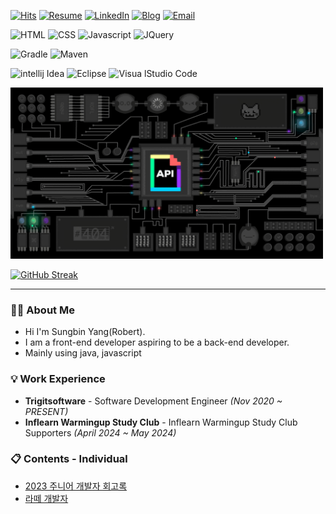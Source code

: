 [![Hits](https://hits.seeyoufarm.com/api/count/incr/badge.svg?url=https%3A%2F%2Fgithub.com%2FsungbinYang%2F&count_bg=%2379C83D&title_bg=%23555555&icon=tencentqq.svg&icon_color=%23E7E7E7&title=hits&edge_flat=false)](https://hits.seeyoufarm.com)
[![Resume](https://img.shields.io/badge/Resume-white?style=flat-square&logo=Notion&logoColor=black)](https://psychedelic-sociology-4e5.notion.site/12d54d08d81249f9bc4f2822006dc43d)
[![LinkedIn](https://img.shields.io/badge/LinkedIn-0077b5?style=flat-square&logo=linkedin&logoColor=white&link=https://www.linkedin.com/in/taeyang-jin/)](https://www.linkedin.com/in/%EC%84%B1%EB%B9%88-%EC%96%91-14a23b207/)
[![Blog](https://img.shields.io/badge/blog-000000?style=flat-square&logo=Tistory&logoColor=#000000)](https://yang-sungbin.tistory.com/)
[![Email](https://img.shields.io/badge/Email-white?style=flat-square&logo=Google&logoColor=##4285F4)](mailto:yangseongbin3763@gmail.com)

![HTML](https://img.shields.io/badge/HTML-E34F26?style=for-the-badge&logo=html5&logoColor=white)
![CSS](https://img.shields.io/badge/CSS-1572B6?style=for-the-badge&logo=css3&logoColor=white)
![Javascript](https://img.shields.io/badge/Javascript-F7DF1E?style=for-the-badge&logo=Javascript&logoColor=black)
![JQuery](https://img.shields.io/badge/JQuery-1572B6?style=for-the-badge&logo=JQuery&logoColor=white)
<!-- ![Bootstrap](https://img.shields.io/badge/Bootstrap-7952B3?style=for-the-badge&logo=Bootstrap&logoColor=white)-->

![Gradle](https://img.shields.io/badge/Gradle-02303A?style=for-the-badge&logo=Gradle&logoColor=white)
![Maven](https://img.shields.io/badge/Maven-C71A36?style=for-the-badge&logo=apachemaven&logoColor=white)

![intellij Idea](https://img.shields.io/badge/intellijidea-000000?style=for-the-badge&logo=intellijidea&logoColor=white)
![Eclipse](https://img.shields.io/badge/eclipse-2C2255?style=for-the-badge&logo=eclipseide&logoColor=white)
![Visua lStudio Code](https://img.shields.io/badge/vscode-007ACC?style=for-the-badge&logo=visualstudiocode&logoColor=white)

<img src="./static/api.gif" width="500" />

[![GitHub Streak](https://github-readme-streak-stats.herokuapp.com?user=SungbinYang)](https://git.io/streak-stats)

---

### 🙋🏻 About Me

- Hi I'm Sungbin Yang(Robert).
- I am a front-end developer aspiring to be a back-end developer.
- Mainly using java, javascript

### 💡 Work Experience

- **Trigitsoftware** - Software Development Engineer _(Nov 2020 ~ PRESENT)_
- **Inflearn Warmingup Study Club** - Inflearn Warmingup Study Club Supporters _(April 2024 ~ May 2024)_

### 📋 Contents - Individual

- [2023 주니어 개발자 회고록](https://yang-sungbin.tistory.com/entry/2023%EB%85%84-%EC%A3%BC%EB%8B%88%EC%96%B4-%EA%B0%9C%EB%B0%9C%EC%9E%90-%ED%9A%8C%EA%B3%A0%EB%A1%9D)
- [라떼 개발자](https://yang-sungbin.tistory.com/entry/%EB%9D%BC%EB%96%BC-%EA%B0%9C%EB%B0%9C%EC%9E%90)
